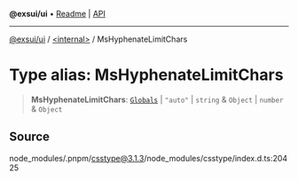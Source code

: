 **@exsui/ui** • [Readme](../../README.md) \| [API](../../globals.md)

***

[@exsui/ui](../../README.md) / [\<internal\>](../README.md) / MsHyphenateLimitChars

# Type alias: MsHyphenateLimitChars

> **MsHyphenateLimitChars**: [`Globals`](Globals.md) \| `"auto"` \| `string` & `Object` \| `number` & `Object`

## Source

node\_modules/.pnpm/csstype@3.1.3/node\_modules/csstype/index.d.ts:20425
